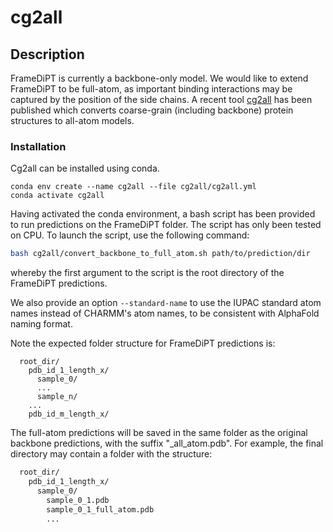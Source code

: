 # cg2all

## Description

FrameDiPT is currently a backbone-only model. We would like to extend FrameDiPT to be full-atom, as important binding interactions may be captured by the
position of the side chains. A recent tool [cg2all](https://github.com/huhlim/cg2all) has been published which converts coarse-grain (including backbone) protein structures to all-atom models.

### Installation

Cg2all can be installed using conda.

```base
conda env create --name cg2all --file cg2all/cg2all.yml
conda activate cg2all
```

Having activated the conda environment, a bash script has been provided to run predictions on the FrameDiPT folder.
The script has only been tested on CPU. To launch the script, use the following command:

```bash
bash cg2all/convert_backbone_to_full_atom.sh path/to/prediction/dir
```
whereby the first argument to the script is the root directory of the FrameDiPT predictions.

We also provide an option ``--standard-name`` to use the IUPAC standard atom names
instead of CHARMM's atom names, to be consistent with AlphaFold naming format.

 Note the expected folder structure for FrameDiPT predictions is:
```base
  root_dir/
    pdb_id_1_length_x/
      sample_0/
      ...
      sample_n/
    ...
    pdb_id_m_length_x/
```

The full-atom predictions will be saved
in the same folder as the original backbone predictions, with the suffix "_all_atom.pdb". For example, the final directory may contain a folder
with the structure:
```bash
  root_dir/
    pdb_id_1_length_x/
      sample_0/
        sample_0_1.pdb
        sample_0_1_full_atom.pdb
        ...
```
